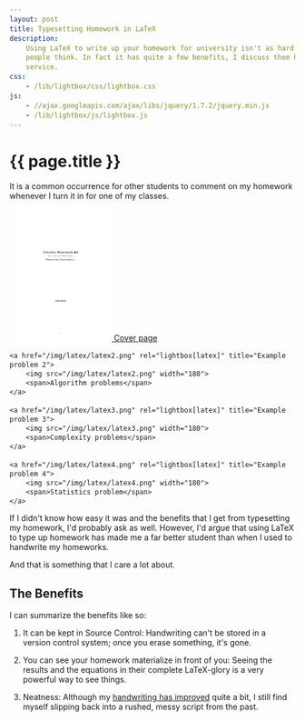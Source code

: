 ```yaml
---
layout: post
title: Typesetting Homework in LaTeX
description:
    Using LaTeX to write up your homework for university isn't as hard as some
    people think. In fact it has quite a few benefits, I discuss them here.
    service.
css:
    - /lib/lightbox/css/lightbox.css
js:
    - //ajax.googleapis.com/ajax/libs/jquery/1.7.2/jquery.min.js
    - /lib/lightbox/js/lightbox.js
---
```


{{ page.title }}
================

It is a common occurrence for other students to comment on my homework whenever
I turn it in for one of my classes.

<div class="gallery xlarge">
    <a href="/img/latex/latex1.png" rel="lightbox[latex]" title="Cover page">
        <img src="/img/latex/latex1.png" width="180">
        <span>Cover page</span>
    </a>

    <a href="/img/latex/latex2.png" rel="lightbox[latex]" title="Example problem 2">
        <img src="/img/latex/latex2.png" width="180">
        <span>Algorithm problems</span>
    </a>

    <a href="/img/latex/latex3.png" rel="lightbox[latex]" title="Example problem 3">
        <img src="/img/latex/latex3.png" width="180">
        <span>Complexity problems</span>
    </a>

    <a href="/img/latex/latex4.png" rel="lightbox[latex]" title="Example problem 4">
        <img src="/img/latex/latex4.png" width="180">
        <span>Statistics problem</span>
    </a>
</div>

If I didn't know how easy it was and the benefits that I get from typesetting my
homework, I'd probably ask as well.  However, I'd argue that using LaTeX to type
up homework has made me a far better student than when I used to handwrite my
homeworks.

And that is something that I care a lot about.

## The Benefits

I can summarize the benefits like so:

1. It can be kept in Source Control: Handwriting can't be stored in a version
   control system; once you erase something, it's gone.

2. You can see your homework materialize in front of you: Seeing the results and
   the equations in their complete LaTeX-glory is a very powerful way to see
   things.

3. Neatness: Although my [handwriting has improved][handwriting] quite a bit, I
   still find myself slipping back into a rushed, messy script from the past.

[handwriting]: http://joshldavis.com/2013/05/20/the-path-to-dijkstras-handwriting/
